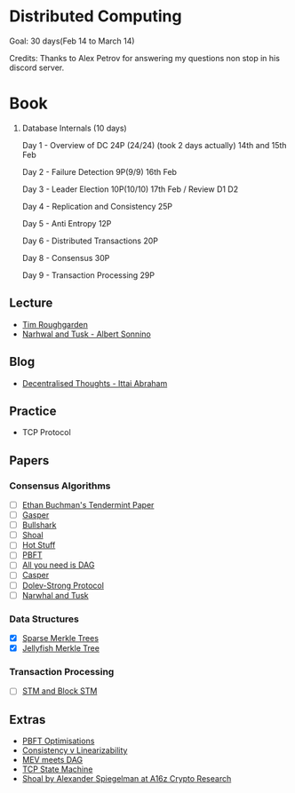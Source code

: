# Distributed Computing 
Goal: 30 days(Feb 14 to March 14)

Credits: Thanks to Alex Petrov for answering my questions non stop in his discord server.

# Book
1) Database Internals (10 days)

      Day 1 - Overview of DC 24P (24/24) (took 2 days actually) 14th and 15th Feb
      
      Day 2 - Failure Detection 9P(9/9) 16th Feb
   
      Day 3 - Leader Election 10P(10/10) 17th Feb / Review D1 D2
   
      Day 4 - Replication and Consistency 25P
   
      Day 5 - Anti Entropy 12P
   
      Day 6 - Distributed Transactions 20P
   
      Day 8 - Consensus 30P

      Day 9 - Transaction Processing 29P
   

## Lecture
- [Tim Roughgarden](https://www.youtube.com/playlist?list=PLEGCF-WLh2RLOHv_xUGLqRts_9JxrckiA)
- [Narhwal and Tusk - Albert Sonnino](https://www.youtube.com/watch?v=K5ph4-7vvHk)

## Blog
- [Decentralised Thoughts - Ittai Abraham](https://decentralizedthoughts.github.io/start-here/)

## Practice
- TCP Protocol

## Papers
### Consensus Algorithms
- [ ] [Ethan Buchman's Tendermint Paper](https://github.com/anoushk1234/reading-list/blob/main/papers/Buchman_Ethan_201606_MAsc.pdf)
- [ ] [Gasper](https://arxiv.org/pdf/2003.03052.pdf)
- [ ] [Bullshark](https://arxiv.org/pdf/2201.05677.pdf)
- [ ] [Shoal](https://arxiv.org/pdf/2306.03058.pdf)
- [ ] [Hot Stuff](https://arxiv.org/pdf/1803.05069.pdf)
- [ ] [PBFT](https://pmg.csail.mit.edu/papers/osdi99.pdf)
- [ ] [All you need is DAG](https://arxiv.org/pdf/2102.08325.pdf)
- [ ] [Casper](https://arxiv.org/pdf/1710.09437.pdf)
- [ ] [Dolev-Strong Protocol](https://decentralizedthoughts.github.io/2019-12-22-dolev-strong/)
- [ ] [Narwhal and Tusk](https://arxiv.org/pdf/2105.11827.pdf)

### Data Structures
- [x] [Sparse Merkle Trees](https://eprint.iacr.org/2016/683.pdf)
- [x] [Jellyfish Merkle Tree](https://developers.diem.com/papers/jellyfish-merkle-tree/2021-01-14.pdf)

### Transaction Processing
- [ ] [STM and Block STM](https://arxiv.org/abs/2203.06871)

## Extras
- [PBFT Optimisations](https://dinhtta.github.io/pbft/)
- [Consistency v Linearizability](https://cse.buffalo.edu/~stevko/courses/cse486/spring13/lectures/26-consistency2.pdf)
- [MEV meets DAG](https://hackmd.io/@0xtrojan/mev_meets_dag)
- [TCP State Machine](https://www.cs.montana.edu/courses/spring2004/440/topics/15-transport/lectures/slideset2.pdf)
- [Shoal by Alexander Spiegelman at A16z Crypto Research](https://youtu.be/Ne0opDqzn6Y?feature=shared)
